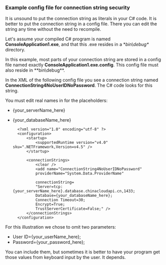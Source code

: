 
<!--
includes/sql-database-include-connection-string-40-config.md

Latest Freshness check:  2015-09-04 , GeneMi.

## Connection string
-->


### Example config file for connection string security


It is unsound to put the connection string as literals in your C# code. It is better to put the connection string in a config file. There you can edit the string any time without the need to recompile.

Let's assume your compiled C# program is named **ConsoleApplication1.exe**, and that this .exe resides in a **bin\debug\** directory.

In this example, most parts of your connection string are stored in a config file named exactly **ConsoleApplication1.exe.config**. This config file must also reside in **bin\debug\**.

In the XML of the following config file you see a connection string named **ConnectionString4NoUserIDNoPassword**. The C# code looks for this string.

You must edit real names in for the placeholders:

- {your_serverName_here}
- {your_databaseName_here}



		<?xml version="1.0" encoding="utf-8" ?>
		<configuration>
		    <startup> 
		        <supportedRuntime version="v4.0" sku=".NETFramework,Version=v4.5" />
		    </startup>
		
		    <connectionStrings>
		        <clear />
		        <add name="ConnectionString4NoUserIDNoPassword"
		        providerName="System.Data.ProviderName"
		
		        connectionString=
				"Server=tcp:{your_serverName_here}.database.chinacloudapi.cn,1433;
				Database={your_databaseName_here};
				Connection Timeout=30;
				Encrypt=True;
				TrustServerCertificate=False;" />
		    </connectionStrings>
		</configuration>



For this illustration we chose to omit two parameters:

- User ID={your_userName_here};
- Password={your_password_here};


You can include them, but sometimes it is better to have your program get those values from keyboard input by the user. It depends.



<!--
These three includes/ files are a sequenced set, but you can pick and choose:

includes/sql-database-include-connection-string-20-portalshots.md
includes/sql-database-include-connection-string-30-compare.md
includes/sql-database-include-connection-string-40-config.md
-->
